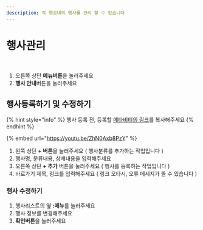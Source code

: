 ```yaml
---
description: 각 행성내의 행사를 관리 할 수 있습니다
---
```


# 행사관리

<figure><img src="../../../.gitbook/assets/스크린샷-2023-11-10-오후-6.15.27 (2).png" alt=""><figcaption></figcaption></figure>

1. 오른쪽 상단 **메뉴버튼**을 눌러주세요
2. **행사 안내**버튼을 눌러주세요&#x20;

## 행사등록하기 및 수정하기&#x20;

{% hint style="info" %}
행사 등록 전, 등록할 [메타비티의 링크](broken-reference)를 복사해주세요
{% endhint %}

{% embed url="https://youtu.be/ZhN0Axb8PzY" %}

1. 왼쪽 상단 **+ 버튼**을 눌러주세요 ( 행사분류를 추가하는 작업입니다 )
2. 행사명, 분류내용, 상세내용을 입력해주세요&#x20;
3. 오른쪽 상단 **+ 추가** 버튼을 눌러주세요 ( 행사를 등록하는 작업입니다 )
4. 바로가기 제목, 링크를 입력해주세요 ( 링크 오타시, 오류 메세지가 뜰 수 있습니다 )

### 행사 수정하기

1. 행사리스트의 옆 **:메뉴**를 눌러주세요&#x20;
2. 행사 정보를 변경해주세요&#x20;
3. **확인버튼**을 눌러주세요&#x20;

